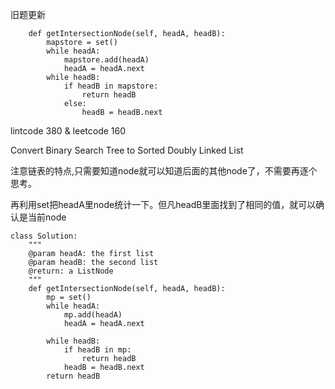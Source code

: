 旧题更新
```
    def getIntersectionNode(self, headA, headB):
        mapstore = set()
        while headA:
            mapstore.add(headA)
            headA = headA.next
        while headB:
            if headB in mapstore:
                return headB
            else:
                headB = headB.next
```
lintcode 380 & leetcode 160 

Convert Binary Search Tree to Sorted Doubly Linked List

注意链表的特点,只需要知道node就可以知道后面的其他node了，不需要再逐个思考。

再利用set把headA里node统计一下。但凡headB里面找到了相同的值，就可以确认是当前node
```
class Solution:
    """
    @param headA: the first list
    @param headB: the second list
    @return: a ListNode
    """
    def getIntersectionNode(self, headA, headB):
        mp = set()
        while headA:
            mp.add(headA)
            headA = headA.next

        while headB:
            if headB in mp:
                return headB          
            headB = headB.next
        return headB
```

